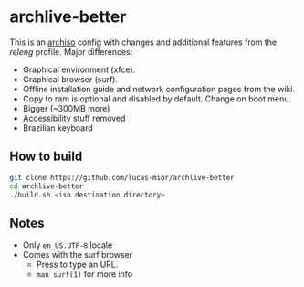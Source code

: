 # archlive-better

This is an [archiso](https://wiki.archlinux.org/title/Archiso) config
with changes and additional features from the *releng* profile.
Major differences:
- Graphical environment (xfce).
- Graphical browser (surf).
- Offline installation guide and network configuration pages from the wiki.
- Copy to ram is optional and disabled by default. Change on boot menu.
- Bigger (~300MB more)
- Accessibility stuff removed
- Brazilian keyboard

## How to build
```sh
git clone https://github.com/lucas-mior/archlive-better
cd archlive-better
./build.sh <iso destination directory>
```

## Notes
- Only `en_US.UTF-8` locale
- Comes with the surf browser
  * Press <C-g> to type an URL.
  * `man surf(1)` for more info
